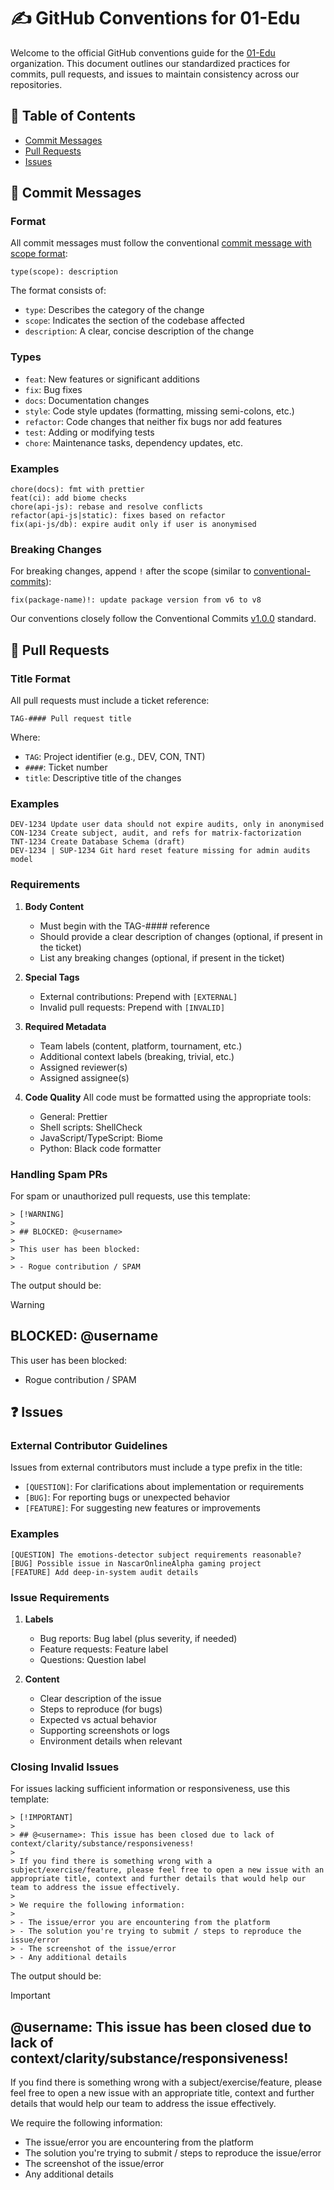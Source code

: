 # ✍️ GitHub Conventions for 01-Edu

Welcome to the official GitHub conventions guide for the [01-Edu](https://github.com/01-edu) organization. This document outlines our standardized practices for commits, pull requests, and issues to maintain consistency across our repositories.

## 📑 Table of Contents

- [Commit Messages](#-commit-messages)
- [Pull Requests](#-pull-requests)
- [Issues](#-issues)

## 💬 Commit Messages

### Format

All commit messages must follow the conventional [commit message with scope format](https://www.conventionalcommits.org/en/v1.0.0/#commit-message-with-scope):

```
type(scope): description
```

The format consists of:

- `type`: Describes the category of the change
- `scope`: Indicates the section of the codebase affected
- `description`: A clear, concise description of the change

### Types

- `feat`: New features or significant additions
- `fix`: Bug fixes
- `docs`: Documentation changes
- `style`: Code style updates (formatting, missing semi-colons, etc.)
- `refactor`: Code changes that neither fix bugs nor add features
- `test`: Adding or modifying tests
- `chore`: Maintenance tasks, dependency updates, etc.

### Examples

```
chore(docs): fmt with prettier
feat(ci): add biome checks
chore(api-js): rebase and resolve conflicts
refactor(api-js|static): fixes based on refactor
fix(api-js/db): expire audit only if user is anonymised
```

### Breaking Changes

For breaking changes, append `!` after the scope (similar to [conventional-commits](https://www.conventionalcommits.org/en/v1.0.0/#commit-message-with-scope-and--to-draw-attention-to-breaking-change)):

```
fix(package-name)!: update package version from v6 to v8
```

Our conventions closely follow the Conventional Commits [v1.0.0](https://www.conventionalcommits.org/en/v1.0.0/) standard.

## 🔄 Pull Requests

### Title Format

All pull requests must include a ticket reference:

```
TAG-#### Pull request title
```

Where:

- `TAG`: Project identifier (e.g., DEV, CON, TNT)
- `####`: Ticket number
- `title`: Descriptive title of the changes

### Examples

```
DEV-1234 Update user data should not expire audits, only in anonymised
CON-1234 Create subject, audit, and refs for matrix-factorization
TNT-1234 Create Database Schema (draft)
DEV-1234 | SUP-1234 Git hard reset feature missing for admin audits model
```

### Requirements

1. **Body Content**

   - Must begin with the TAG-#### reference
   - Should provide a clear description of changes (optional, if present in the ticket)
   - List any breaking changes (optional, if present in the ticket)

2. **Special Tags**

   - External contributions: Prepend with `[EXTERNAL]`
   - Invalid pull requests: Prepend with `[INVALID]`

3. **Required Metadata**

   - Team labels (content, platform, tournament, etc.)
   - Additional context labels (breaking, trivial, etc.)
   - Assigned reviewer(s)
   - Assigned assignee(s)

4. **Code Quality**
   All code must be formatted using the appropriate tools:
   - General: Prettier
   - Shell scripts: ShellCheck
   - JavaScript/TypeScript: Biome
   - Python: Black code formatter

### Handling Spam PRs

For spam or unauthorized pull requests, use this template:

```
> [!WARNING]
>
> ## BLOCKED: @<username>
>
> This user has been blocked:
>
> - Rogue contribution / SPAM
```

The output should be:

> [!WARNING]
>
> ## BLOCKED: @username
>
> This user has been blocked:
>
> - Rogue contribution / SPAM

## ❓ Issues

### External Contributor Guidelines

Issues from external contributors must include a type prefix in the title:

- `[QUESTION]`: For clarifications about implementation or requirements
- `[BUG]`: For reporting bugs or unexpected behavior
- `[FEATURE]`: For suggesting new features or improvements

### Examples

```
[QUESTION] The emotions-detector subject requirements reasonable?
[BUG] Possible issue in NascarOnlineAlpha gaming project
[FEATURE] Add deep-in-system audit details
```

### Issue Requirements

1. **Labels**

   - Bug reports: Bug label (plus severity, if needed)
   - Feature requests: Feature label
   - Questions: Question label

2. **Content**
   - Clear description of the issue
   - Steps to reproduce (for bugs)
   - Expected vs actual behavior
   - Supporting screenshots or logs
   - Environment details when relevant

### Closing Invalid Issues

For issues lacking sufficient information or responsiveness, use this template:

```
> [!IMPORTANT]
>
> ## @<username>: This issue has been closed due to lack of context/clarity/substance/responsiveness!
>
> If you find there is something wrong with a subject/exercise/feature, please feel free to open a new issue with an appropriate title, context and further details that would help our team to address the issue effectively.
>
> We require the following information:
>
> - The issue/error you are encountering from the platform
> - The solution you're trying to submit / steps to reproduce the issue/error
> - The screenshot of the issue/error
> - Any additional details
```

The output should be:

> [!IMPORTANT]
>
> ## @username: This issue has been closed due to lack of context/clarity/substance/responsiveness!
>
> If you find there is something wrong with a subject/exercise/feature, please feel free to open a new issue with an appropriate title, context and further details that would help our team to address the issue effectively.
>
> We require the following information:
>
> - The issue/error you are encountering from the platform
> - The solution you're trying to submit / steps to reproduce the issue/error
> - The screenshot of the issue/error
> - Any additional details
